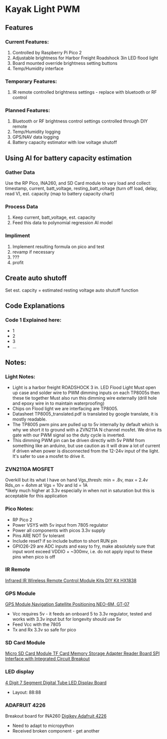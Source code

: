 # Kayak Light PWM

## Features

### Current Features:
1. Controlled by Raspberry Pi Pico 2
2. Adjustable brightness for Harbor Freight Roadshock 3in LED flood light
3. Board mounted override brightness setting buttons
4. Temp/Humidity interface

### Temporary Features:
1. IR remote controlled brightness settings - replace with bluetooth or RF control

### Planned Features:
1. Bluetooth or RF brightness control settings controlled through DIY remote
2. Temp/Humidity logging
3. GPS/NAV data logging
4. Battery capacity estimator with low voltage shutoff

## Using AI for battery capacity estimation

### Gather Data
Use the RP Pico, INA260, and SD Card module to vary load and collect: 
timestamp, current, batt_voltage, resting_batt_voltage (turn off load, delay, read V), est. capacity (map to battery capacity chart)

### Process Data
1. Keep current, batt_voltage, est. capacity
2. Feed this data to polynomial regression AI model

### Impliment 
1. Implement resulting formula on pico and test
2. revamp if necessary
3. ???
4. profit

## Create auto shutoff
Set est. capcity = estimated resting voltage auto shutoff function

## Code Explanations

### Code 1 Explained here:

- 1
- 2
- 3
- ...

## Notes:

### Light Notes:
* Light is a harbor freight ROADSHOCK 3 in. LED Flood Light
    Must open up case and solder wire to PWM dimming inputs on each TP8005s then these tie together
    Must also run this dimming wire externally (drill hole and epoxy wire in to maintain waterproofing)
* Chips on Flood light we are interfacing are TP8005.
* Datasheet TP8005_translated.pdf is translated by google translate, it is mostly readable.
* The TP8005 pwm pins are pulled up to 5v internally by default which is why we short it to ground with a ZVN211A N channel mosfet. We
  drive its gate with our PWM signal so the duty cycle is inverted.
* This dimming PWM pin can be driven directly with 5v PWM from something like an arduino, but use caution as it will draw a lot of current if
  driven when power is disconnected from the 12-24v input of the light. It's safer to use a mosfet to drive it.

### ZVN2110A MOSFET
Overkill but its what I have on hand
Vgs_thresh: min = .8v, max = 2.4v
Rds_on = 4ohm at Vgs = 10v and Id = 1A  
  *likely much higher at 3.3v especially in when not in saturation but this is acceptable for this application

### Pico Notes:
* RP Pico 2
* Power VSYS with 5v input from 7805 regulator
* Power all components with picos 3.3v supply
* Pins ARE NOT 5v tolerant
* Include reset? if so include button to short RUN pin
* GPIO26-29 are ADC inputs and easy to fry, make absolutely sure that input wont exceed VDDIO + ~300mv, i.e. do not apply input to these pins when pico is off

### IR Remote
[Infrared IR Wireless Remote Control Module Kits DIY Kit HX1838](https://www.amazon.com/dp/B09ZTZQFP7?ref=ppx_yo2ov_dt_b_fed_asin_title)

### GPS Module
[GPS Module,Navigation Satellite Positioning NEO-6M, GT-07](https://www.amazon.com/dp/B0B31NRSD2?ref=ppx_yo2ov_dt_b_fed_asin_title)
* Vcc requires 5v - it feeds an onboard 5 to 3.3v regulator, tested and works with 3.3v input but for longevity should use 5v
* Feed Vcc with the 7805
* Tx and Rx 3.3v so safe for pico

### SD Card Module
[Micro SD Card Module TF Card Memory Storage Adapter Reader Board SPI Interface with Integrated Circuit Breakout](https://www.amazon.com/dp/B08C4WY2WR?ref=ppx_yo2ov_dt_b_fed_asin_title)

### LED display
[4 Digit 7 Segment Digital Tube LED Display Board](https://www.amazon.com/dp/B0BFQNFX6D?ref=ppx_yo2ov_dt_b_fed_asin_title)
* Layout: 88:88

### ADAFRUIT 4226
Breakout board for INA260
[Digikey Adafruit 4226](https://www.digikey.com/en/products/detail/adafruit-industries-llc/4226/10130492)
* Need to adapt to micropython
* Received broken component - get another
